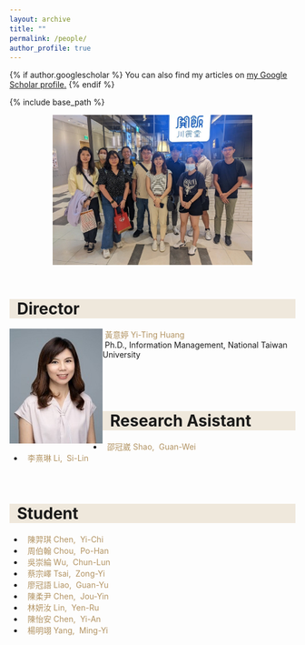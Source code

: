```yaml
---
layout: archive
title: ""
permalink: /people/
author_profile: true
---
```


{% if author.googlescholar %}
  You can also find my articles on <u><a href="{{author.googlescholar}}">my Google Scholar profile</a>.</u>
{% endif %}

{% include base_path %}
<div align="center">
  <img src="/images/Group1.jpg" width="70%" height="70%">
</div>
<br>

<!-- Director -->
<h1 style= "background:#efe8dc">&nbsp; Director</h1>

<img src="/images/Yi-ting2.jpg" align="left"/>
   <font color="#b29362"> &nbsp;黃意婷 Yi-Ting Huang</font><br>
   &nbsp;Ph.D., Information Management, National Taiwan University<br><br><br><br>

<!-- Research Asistant -->
<h1 style= "background:#efe8dc">&nbsp; Research Asistant</h1>
<ul>
  <li>
    <font color="#b29362">&nbsp;&nbsp;邵冠崴 Shao,&nbsp; Guan-Wei</font><br>
  </li>
  <li>
    <font color="#b29362">&nbsp;&nbsp;李熹琳 Li,&nbsp; Si-Lin</font><br>
  </li>
</ul>
<br>

<!-- Student -->
<h1 style= "background:#efe8dc">&nbsp; Student</h1>
<ul>
  <li><font color="#b29362">&nbsp;&nbsp;陳羿琪 Chen,&nbsp; Yi-Chi</font></li>
  <li><font color="#b29362">&nbsp;&nbsp;周伯翰 Chou,&nbsp; Po-Han</font></li>
  <li><font color="#b29362">&nbsp;&nbsp;吳崇綸 Wu,&nbsp; Chun-Lun</font></li>
  <li><font color="#b29362">&nbsp;&nbsp;蔡宗嶧 Tsai,&nbsp; Zong-Yi</font></li>
  <li><font color="#b29362">&nbsp;&nbsp;廖冠語 Liao,&nbsp; Guan-Yu</font></li>
  <li><font color="#b29362">&nbsp;&nbsp;陳柔尹 Chen,&nbsp; Jou-Yin</font></li>
  <li><font color="#b29362">&nbsp;&nbsp;林妍汝 Lin,&nbsp; Yen-Ru</font></li>
  <li><font color="#b29362">&nbsp;&nbsp;陳怡安 Chen,&nbsp; Yi-An</font></li>
  <li><font color="#b29362">&nbsp;&nbsp;楊明翊 Yang,&nbsp; Ming-Yi</font></li>
</ul>
